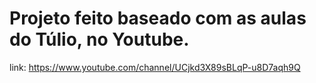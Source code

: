# Projeto feito baseado com as aulas do Túlio, no Youtube.

link: https://www.youtube.com/channel/UCjkd3X89sBLqP-u8D7aqh9Q 


